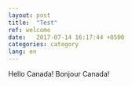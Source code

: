 ```yaml
---
layout: post
title:  "Test"
ref: welcome
date:   2017-07-14 16:17:44 +0500
categories: category
lang: en
---
```

Hello Canada!  Bonjour Canada!
